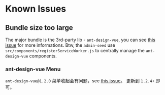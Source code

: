 # Known Issues

## Bundle size too large

The major bundle is the 3rd-party lib - `ant-design-vue`, you can see [this issue](https://github.com/vueComponent/ant-design-vue/issues/325) for more informations. Btw, the `admin-seed` use `src/components/registerServiceWorker.js` to centrally manage the `ant-design-vue` components.

### ant-design-vue Menu

`ant-design-vue@1.2.0` 菜单收起会有问题，see [this issue](https://github.com/vueComponent/ant-design-vue/issues/338)。 更新到 `1.2.4+` 即可。
